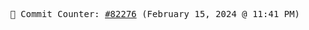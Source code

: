 <p align="center">
    <samp>
        📮 Commit Counter: <a href="https://github.com/Javascript-void0/Javascript-void0/commits/main">#82276</a> (February 15, 2024 @ 11:41 PM)
    </samp>
</p>